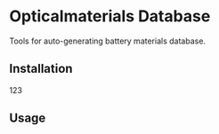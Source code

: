 # Opticalmaterials Database

Tools for auto-generating battery materials database.

## Installation

  123


## Usage
